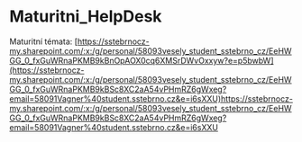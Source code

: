 # Maturitni_HelpDesk
Maturitní témata: [https://sstebrnocz-my.sharepoint.com/:x:/g/personal/58093vesely_student_sstebrno_cz/EeHWGG_0_fxGuWRnaPKMB9kBnOpAOX0cq6XMSrDWvOxxyw?e=p5bwbW](https://sstebrnocz-my.sharepoint.com/:x:/g/personal/58093vesely_student_sstebrno_cz/EeHWGG_0_fxGuWRnaPKMB9kBSc8XC2aA54vPHmRZ6gWxeg?email=58091Vagner%40student.sstebrno.cz&e=i6sXXU)https://sstebrnocz-my.sharepoint.com/:x:/g/personal/58093vesely_student_sstebrno_cz/EeHWGG_0_fxGuWRnaPKMB9kBSc8XC2aA54vPHmRZ6gWxeg?email=58091Vagner%40student.sstebrno.cz&e=i6sXXU

